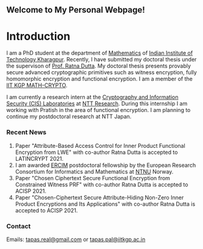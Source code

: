 ## Welcome to My Personal Webpage!

# Introduction
I am a PhD student at the department of [Mathematics](http://www.iitkgp.ac.in/department/MA) of [Indian Institute of Technology Kharagpur](http://www.iitkgp.ac.in). Recently, I have submitted my doctoral thesis under the supervison of [Prof. Ratna Dutta](http://www.facweb.iitkgp.ac.in/~ratna/). My doctoral thesis presents provably secure advanced cryptographic primitives such as witness encryption, fully homomorphic encryption and functional encryption. I am a member of the [IIT KGP MATH-CRYPTO](https://www.kgpmathcrypto.com). 

I am currently a research intern at the [Cryptography and Information Security (CIS) Laboratories](https://ntt-research.com/cis/) at [NTT Research](https://ntt-research.com). During this internship I am working with Pratish in the area of functional encryption. I am planning to continue my postdoctoral research at NTT Japan.

### Recent News

1. Paper "Attribute-Based Access Control for Inner Product Functional Encryption from LWE" with co-author Ratna Dutta is accepted to LATINCRYPT 2021.
2. I am awarded [ERCIM](https://www.ercim.eu) postdoctoral fellowship by the European Research Consortium for Informatics and Mathematics at [NTNU](https://www.ntnu.no) Norway. 
3. Paper "Chosen Ciphertext Secure Functional Encryption from Constrained Witness PRF" with co-author Ratna Dutta is accepted to ACISP 2021.
4. Paper "Chosen-Ciphertext Secure Attribute-Hiding Non-Zero Inner Product Encryptions and Its Applications" with co-author Ratna Dutta is accepted to ACISP 2021.




### Contact
Emails: tapas.real@gmail.com or 
        tapas.pal@iitkgp.ac.in

